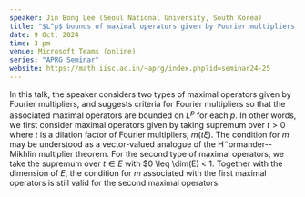 ```yaml
---
speaker: Jin Bong Lee (Seoul National University, South Korea)
title: "$L^p$ bounds of maximal operators given by Fourier multipliers with some dilation sets"
date: 9 Oct, 2024
time: 3 pm
venue: Microsoft Teams (online)
series: "APRG Seminar"
website: https://math.iisc.ac.in/~aprg/index.php?id=seminar24-25
---
```


In this talk, the speaker considers two types of maximal operators given by Fourier multipliers, and suggests criteria for Fourier multipliers so that the associated maximal operators
are bounded on $L^p$ for each $p$. In other words, we first consider maximal operators given by taking supremum over $t > 0$ where $t$ is a dilation factor of Fourier multipliers,
$m(t\xi)$. The condition for $m$ may be understood as a vector-valued analogue of the H¨ormander--Mikhlin multiplier theorem. For the second type of maximal operators, we take the
supremum over $t \in E$ with $0 \leq \dim(E) < 1. Together with the dimension of $E$, the condition for $m$ associated with the first maximal operators is still valid for the second
maximal operators.
